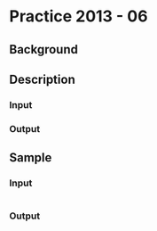 # Practice 2013 - 06

## Background

## Description

### Input

### Output

## Sample
### Input
```
```

### Output
```
```